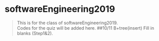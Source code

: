 # softwareEngineering2019
>This is for the class of softwareEngineering2019.  
>Codes for the quiz will be added here.
##10/11 B+tree(insert)
Fill in blanks (Step1&2).
